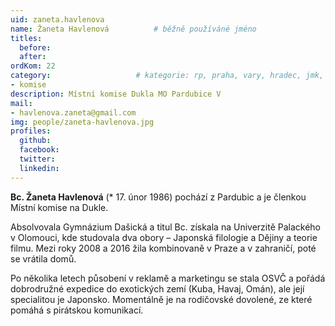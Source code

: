 ```yaml
---
uid: zaneta.havlenova
name: Žaneta Havlenová   		# běžně používáné jméno
titles:
  before:
  after:
ordKom: 22
category:             		# kategorie: rp, praha, vary, hradec, jmk, senat
- komise
description: Místní komise Dukla MO Pardubice V
mail:
- havlenova.zaneta@gmail.com
img: people/zaneta-havlenova.jpg
profiles:
  github:
  facebook:
  twitter:
  linkedin:
---
```


**Bc. Žaneta Havlenová** (* 17. únor 1986) pochází z Pardubic a je členkou Místní
komise na Dukle.

Absolvovala Gymnázium Dašická a titul Bc. získala na Univerzitě Palackého v
Olomouci, kde studovala dva obory – Japonská filologie a Dějiny a teorie filmu.
Mezi roky 2008 a 2016 žila kombinovaně v Praze a v zahraničí, poté se vrátila
domů.

Po několika letech působení v reklamě a marketingu se stala OSVČ a pořádá
dobrodružné expedice do exotických zemí (Kuba, Havaj, Omán), ale její
specialitou je Japonsko. Momentálně je na rodičovské dovolené, ze které pomáhá s
pirátskou komunikací.
